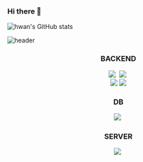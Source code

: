 ### Hi there 👋

![hwan's GitHub stats](https://github-readme-stats.vercel.app/api?username=yhwancha&show_icons=true&theme=radical)


![header](https://capsule-render.vercel.app/api?type=waving&color=auto&height=300&section=header&text=Good%20Day!&fontSize=60&animation=fadeIn&fontAlignY=38&desc=I'm%20HaMin,%20Thanks%20For%20Your%20Visit!&descAlignY=51&descAlign=62)

<h3 align="center">BACKEND</h3>
<p align="center">
<img src="https://img.shields.io/badge/Java-007396?style=for-the-badge&logo=Java&logoColor=white"/></a>&nbsp 
<img src="https://img.shields.io/badge/SpringBoot-6DB33F?style=for-the-badge&logo=Spring&logoColor=white"/></a>&nbsp 
<br>
<img src="https://img.shields.io/badge/Python-3776AB?style=for-the-badge&logo=Python&logoColor=white"/></a>
<img src="https://img.shields.io/badge/FastAPI-009688?style=for-the-badge&logo=FastAPI&logoColor=white"/></a>
<br>
</p>

</p>
<h3 align="center">DB</h3>
<p align="center">
<img src="https://img.shields.io/badge/Oracle-F80000?style=for-the-badge&logo=PostgreSQL&logoColor=white"/></a>&nbsp 
<br>

</p>
<h3 align="center">SERVER</h3>
<p align="center">
<img src="https://img.shields.io/badge/Docker-2496ED?style=for-the-badge&logo=Docker&logoColor=white"/></a>&nbsp 
</p>


<!--
**yhwancha/yhwancha** is a ✨ _special_ ✨ repository because its `README.md` (this file) appears on your GitHub profile.

Here are some ideas to get you started:

- 🔭 I’m currently working on ...
- 🌱 I’m currently learning ...
- 👯 I’m looking to collaborate on ...
- 🤔 I’m looking for help with ...
- 💬 Ask me about ...
- 📫 How to reach me: ...
- 😄 Pronouns: ...
- ⚡ Fun fact: ...
-->

